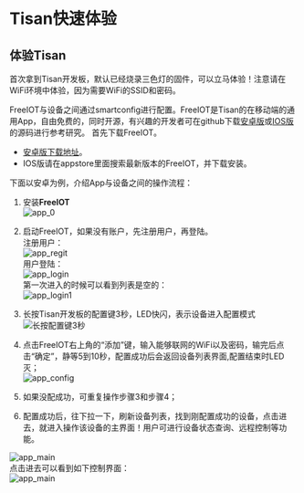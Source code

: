 # Tisan快速体验  

## 体验Tisan  
首次拿到Tisan开发板，默认已经烧录三色灯的固件，可以立马体验！注意请在WiFi环境中体验，因为需要WiFi的SSID和密码。 

FreeIOT与设备之间通过smartconfig进行配置。FreeIOT是Tisan的在移动端的通用App，自由免费的，同时开源，有兴趣的开发者可在github下载[安卓版](https://github.com/PandoCloud/freeiot-android)或[IOS版](https://github.com/PandoCloud/freeiot-ios)的源码进行参考研究。
首先下载FreeIOT。  
- [安卓版下载地址](http://shouji.baidu.com/software/item?docid=7996553&from=as&qq-pf-to=pcqq.discussion)。  
- IOS版请在appstore里面搜索最新版本的FreeIOT，并下载安装。   
  

   
下面以安卓为例，介绍App与设备之间的操作流程：   
1. 安装**FreeIOT**  
![app_0](image/app_0.png)    
  
2. 启动FreeIOT，如果没有账户，先注册用户，再登陆。  
注册用户：     
![app_regit](image/app_regit.png)  
用户登陆：    
![app_login](image/app_login.png)  
第一次进入的时候可以看到列表是空的：  
![app_login1](image/app_m11.png)  
    
3. 长按Tisan开发板的配置键3秒，LED快闪，表示设备进入配置模式   
![长按配置键3秒](image/peiz1.png)  
  
4. 点击FreeIOT右上角的“添加”键，输入能够联网的WiFi以及密码，输完后点击“确定”，静等5到10秒，配置成功后会返回设备列表界面,配置结束时LED灭；  
![app_config](image/app_config.png)  
  
5. 如果没配成功，可重复操作步骤3和步骤4；  
6. 配置成功后，往下拉一下，刷新设备列表，找到刚配置成功的设备，点击进去，就进入操作该设备的主界面！用户可进行设备状态查询、远程控制等功能。   

![app_main](image/app_m21.png)  
点击进去可以看到如下控制界面：  
![app_main](image/app_m31.png)  
 







